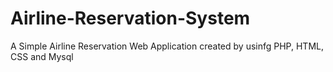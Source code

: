 # Airline-Reservation-System
A Simple Airline Reservation Web Application created by usinfg PHP, HTML, CSS and Mysql

